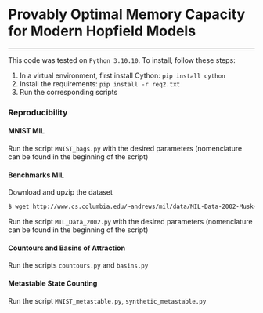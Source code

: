 # Provably Optimal Memory Capacity for Modern Hopfield Models

----------

This code was tested on `Python 3.10.10`. To install, follow these steps:

1. In a virtual environment, first install Cython: `pip install cython`
2. Install the requirements: `pip install -r req2.txt`
3. Run the corresponding scripts

### Reproducibility
#### MNIST MIL
Run the script `MNIST_bags.py` with the desired parameters (nomenclature can be found in the beginning of the script)

#### Benchmarks MIL

Download and upzip the dataset

```bash
$ wget http://www.cs.columbia.edu/~andrews/mil/data/MIL-Data-2002-Musk-Corel-Trec9-MATLAB.tgz 
```

Run the script `MIL_Data_2002.py` with the desired parameters (nomenclature can be found in the beginning of the script)

#### Countours and Basins of Attraction
Run the scripts `countours.py` and `basins.py` 

#### Metastable State Counting
Run the script `MNIST_metastable.py`, `synthetic_metastable.py`
